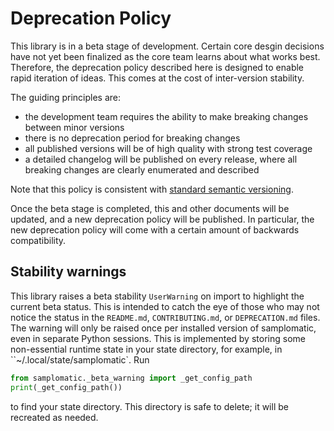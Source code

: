 # Deprecation Policy

This library is in a beta stage of development.
Certain core desgin decisions have not yet been finalized as the core team learns about what works best.
Therefore, the deprecation policy described here is designed to enable rapid iteration of ideas.
This comes at the cost of inter-version stability.

The guiding principles are:

- the development team requires the ability to make breaking changes between minor versions
- there is no deprecation period for breaking changes
- all published versions will be of high quality with strong test coverage
- a detailed changelog will be published on every release, where all breaking changes are clearly enumerated and described

Note that this policy is consistent with [standard semantic versioning](https://semver.org/#spec-item-4).

Once the beta stage is completed, this and other documents will be updated, and a new deprecation policy will be published.
In particular, the new deprecation policy will come with a certain amount of backwards compatibility.


## Stability warnings

This library raises a beta stability `UserWarning` on import to highlight the current beta status.
This is intended to catch the eye of those who may not notice the status in the `README.md`, `CONTRIBUTING.md`, or `DEPRECATION.md` files.
The warning will only be raised once per installed version of samplomatic, even in separate Python sessions.
This is implemented by storing some non-essential runtime state in your state directory, for example, in ``~/.local/state/samplomatic`.
Run

```python
from samplomatic._beta_warning import _get_config_path
print(_get_config_path())
```

to find your state directory. This directory is safe to delete; it will be recreated as needed.
